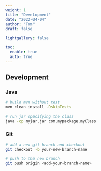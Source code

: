```yaml
---
weight: 1
title: "Development"
date: "2022-04-04"
author: "Tom"
draft: false

lightgallery: false

toc:
  enable: true
  auto: true
---
```


## Development

### Java

```bash
# build mvn without test
mvn clean install -DskipTests

# run jar specifying the class
java -cp myjar.jar com.mypackage.myClass
```

### Git


```bash
# add a new git branch and checkout
git checkout -b your-new-branch-name

# push to the new branch
git push origin <add-your-branch-name>
```